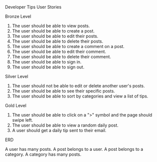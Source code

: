 Developer Tips User Stories

Bronze Level

1. The user should be able to view posts.
2. The user should be able to create a post.
3. The user should be able to edit their posts.
4. The user should be able to delete their posts.
5. The user should be able to create a comment on a post.
6. The user should be able to edit their comment.
7. The user should be able to delete their comment.
8. The user should be able to sign in.
9. The user should be able to sign out.

Silver Level

1. The user should not be able to edit or delete another user's posts.
2. The user should be able to see their specific posts.
3. The user should be able to sort by categories and view a list of tips.

Gold Level

1. The user should be able to click on a ">" symbol and the page should swipe left.
2. The user should be able to view a random daily post.
3. A user should get a daily tip sent to their email.

ERD

A user has many posts.
A post belongs to a user.
A post belongs to a category.
A category has many posts.
